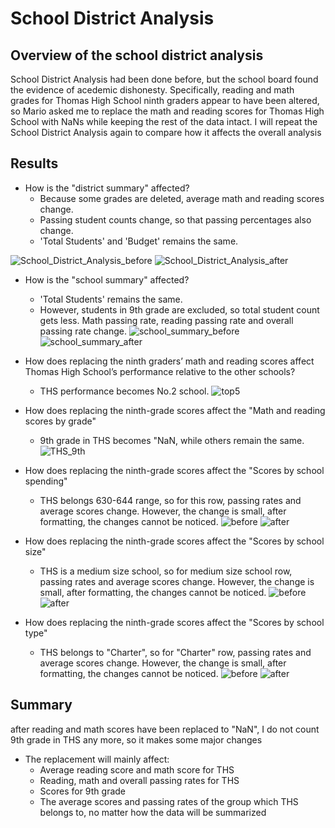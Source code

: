 # School District Analysis
## Overview of the school district analysis
School District Analysis had been done before, but the school board found the evidence of acedemic dishonesty. Specifically, reading and math grades for Thomas High School ninth graders appear to have been altered, so Mario asked me to replace the math and reading scores for Thomas High School with NaNs while keeping the rest of the data intact. I will repeat the School District Analysis again to compare how it affects the overall analysis

## Results
- How is the "district summary" affected?
    - Because some grades are deleted, average math and reading scores change.
    - Passing student counts change, so that passing percentages also change.
    - 'Total Students' and 'Budget' remains the same.
    
 ![School_District_Analysis_before](Resourses/School_District_Analysis_before.png)
 ![School_District_Analysis_after](Resourses/School_District_Analysis_after.png)

- How is the "school summary" affected?
    - 'Total Students' remains the same.
    - However, students in 9th grade are excluded, so total student count gets less. Math passing rate, reading passing rate and overall passing rate change.
    ![school_summary_before](Resourses/school_summary_before.png)
    ![school_summary_after](Resourses/school_summary_after.png)
    
- How does replacing the ninth graders’ math and reading scores affect Thomas High School’s performance relative to the other schools?
    - THS performance becomes No.2 school.
    ![top5](Resourses/top5.png)

- How does replacing the ninth-grade scores affect the "Math and reading scores by grade"
    -  9th grade in THS becomes "NaN, while others remain the same.
    ![THS_9th](Resourses/THS_9th.png)

- How does replacing the ninth-grade scores affect the "Scores by school spending"
    - THS belongs 630-644 range, so for this row, passing rates and average scores change. However, the change is small, after formatting, the changes cannot be noticed.
    ![before](Resourses/spending_before.png)
    ![after](Resourses/spending_after.png)

- How does replacing the ninth-grade scores affect the "Scores by school size"
    - THS is a medium size school, so for medium size school row, passing rates and average scores change. However, the change is small, after formatting, the changes cannot be noticed.
    ![before](Resourses/size_before.png)
    ![after](Resourses/size_after.png)

- How does replacing the ninth-grade scores affect the "Scores by school type"
    - THS belongs to "Charter", so	for "Charter" row, passing rates and average scores change. However, the change is small, after formatting, the changes cannot be noticed.
    ![before](Resourses/type_before.png)
    ![after](Resourses/type_after.png)

## Summary
after reading and math scores have been replaced to "NaN", I do not count 9th grade in THS any more, so it makes some major changes

- The replacement will mainly affect:
    - Average reading score and math score for THS
    - Reading, math and overall passing rates for THS
    - Scores for 9th grade
    - The average scores and passing rates of the group which THS belongs to, no matter how the data will be summarized
    
